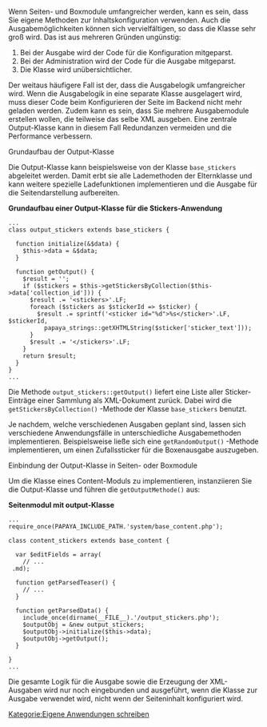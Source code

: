 
Wenn Seiten- und Boxmodule umfangreicher werden, kann es sein, dass Sie eigene Methoden zur Inhaltskonfiguration verwenden. Auch die Ausgabemöglichkeiten können sich vervielfältigen, so dass die Klasse sehr groß wird. Das ist aus mehreren Gründen ungünstig:

1.  Bei der Ausgabe wird der Code für die Konfiguration mitgeparst.
2.  Bei der Administration wird der Code für die Ausgabe mitgeparst.
3.  Die Klasse wird unübersichtlicher.

Der weitaus häufigere Fall ist der, dass die Ausgabelogik umfangreicher wird. Wenn die Ausgabelogik in eine separate Klasse ausgelagert wird, muss dieser Code beim Konfigurieren der Seite im Backend nicht mehr geladen werden. Zudem kann es sein, dass Sie mehrere Ausgabemodule erstellen wollen, die teilweise das selbe XML ausgeben. Eine zentrale Output-Klasse kann in diesem Fall Redundanzen vermeiden und die Performance verbessern.

Grundaufbau der Output-Klasse

Die Output-Klasse kann beispielsweise von der Klasse `base_stickers` abgeleitet werden. Damit erbt sie alle Lademethoden der Elternklasse und kann weitere spezielle Ladefunktionen implementieren und die Ausgabe für die Seitendarstellung aufbereiten.

**Grundaufbau einer Output-Klasse für die Stickers-Anwendung**

~~~~ {.php}
...
class output_stickers extends base_stickers {

  function initialize(&$data) {
    $this->data = &$data;
  }

  function getOutput() {
    $result = '';
    if ($stickers = $this->getStickersByCollection($this->data['collection_id'])) {
      $result .= '<stickers>'.LF;
      foreach ($stickers as $stickerId => $sticker) {
        $result .= sprintf('<sticker id="%d">%s</sticker>'.LF, $stickerId,
          papaya_strings::getXHTMLString($sticker['sticker_text']));
      }
      $result .= '</stickers>'.LF;
    }
    return $result;
  }
}
...
~~~~

Die Methode `output_stickers::getOutput()` liefert eine Liste aller Sticker-Einträge einer Sammlung als XML-Dokument zurück. Dabei wird die `getStickersByCollection()` -Methode der Klasse `base_stickers` benutzt.

Je nachdem, welche verschiedenen Ausgaben geplant sind, lassen sich verschiedene Anwendungsfälle in unterschiedliche Ausgabemethoden implementieren. Beispielsweise ließe sich eine `getRandomOutput()` -Methode implementieren, um einen Zufallssticker für die Boxenausgabe auszugeben.

Einbindung der Output-Klasse in Seiten- oder Boxmodule

Um die Klasse eines Content-Moduls zu implementieren, instanziieren Sie die Output-Klasse und führen die `getOutputMethode()` aus:

**Seitenmodul mit output-Klasse**

~~~~ {.php}
...
require_once(PAPAYA_INCLUDE_PATH.'system/base_content.php');

class content_stickers extends base_content {

  var $editFields = array(
    // ...
 .md);

  function getParsedTeaser() {
    // ...
  }

  function getParsedData() {
    include_once(dirname(__FILE__).'/output_stickers.php');
    $outputObj = &new output_stickers;
    $outputObj->initialize($this->data);
    $outputObj->getOutput();
  }

}
...
~~~~

Die gesamte Logik für die Ausgabe sowie die Erzeugung der XML-Ausgaben wird nur noch eingebunden und ausgeführt, wenn die Klasse zur Ausgabe verwendet wird, nicht wenn der Seiteninhalt konfiguriert wird.

[Kategorie:Eigene Anwendungen schreiben](../export_de/Kategorie:Eigene_Anwendungen_schreiben.md)